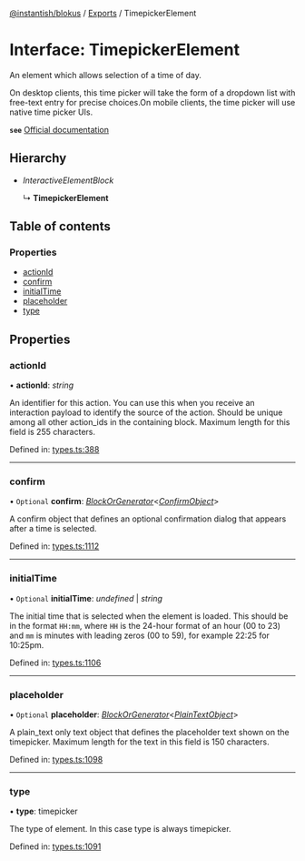 [@instantish/blokus](../README.md) / [Exports](../modules.md) / TimepickerElement

# Interface: TimepickerElement

An element which allows selection of a time of day.

On desktop clients, this time picker will take the form of a dropdown list
with free-text entry for precise choices.On mobile clients, the time picker
will use native time picker UIs.

**`see`** [Official documentation](https://api.slack.com/reference/block-kit/block-elements#timepicker)

## Hierarchy

* *InteractiveElementBlock*

  ↳ **TimepickerElement**

## Table of contents

### Properties

- [actionId](timepickerelement.md#actionid)
- [confirm](timepickerelement.md#confirm)
- [initialTime](timepickerelement.md#initialtime)
- [placeholder](timepickerelement.md#placeholder)
- [type](timepickerelement.md#type)

## Properties

### actionId

• **actionId**: *string*

An identifier for this action. You can use this when you receive an
interaction payload to identify the source of the action. Should be unique
among all other action_ids in the containing block. Maximum length for
this field is 255 characters.

Defined in: [types.ts:388](https://github.com/instantish/blokus/blob/f10405c/src/types.ts#L388)

___

### confirm

• `Optional` **confirm**: [*BlockOrGenerator*](../modules.md#blockorgenerator)<[*ConfirmObject*](confirmobject.md)\>

A confirm object that defines an optional confirmation dialog that appears
after a time is selected.

Defined in: [types.ts:1112](https://github.com/instantish/blokus/blob/f10405c/src/types.ts#L1112)

___

### initialTime

• `Optional` **initialTime**: *undefined* \| *string*

The initial time that is selected when the element is loaded. This should
be in the format `HH:mm`, where `HH` is the 24-hour format of an hour
(00 to 23) and `mm` is minutes with leading zeros (00 to 59), for example
22:25 for 10:25pm.

Defined in: [types.ts:1106](https://github.com/instantish/blokus/blob/f10405c/src/types.ts#L1106)

___

### placeholder

• `Optional` **placeholder**: [*BlockOrGenerator*](../modules.md#blockorgenerator)<[*PlainTextObject*](plaintextobject.md)\>

A plain_text only text object that defines the placeholder text shown on
the timepicker. Maximum length for the text in this field is 150
characters.

Defined in: [types.ts:1098](https://github.com/instantish/blokus/blob/f10405c/src/types.ts#L1098)

___

### type

• **type**: timepicker

The type of element. In this case type is always timepicker.

Defined in: [types.ts:1091](https://github.com/instantish/blokus/blob/f10405c/src/types.ts#L1091)
